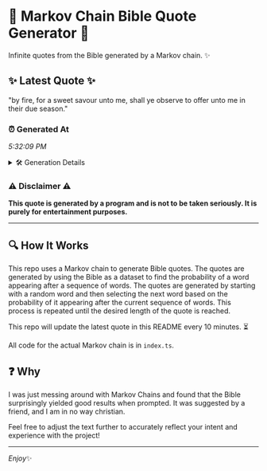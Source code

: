 # 📖 Markov Chain Bible Quote Generator 📖

Infinite quotes from the Bible generated by a Markov chain. ✨

## ✨ Latest Quote ✨
"by fire, for a sweet savour unto me, shall ye observe to offer unto me in their due season."

### ⏰ Generated At
*5:32:09 PM*

<details>
    <summary>🛠️ Generation Details</summary>
    <p>
        <strong>🌱 Seed:</strong> by<br>
        <strong>🔄 Iterations:</strong> 18<br>
        <strong>📜 Context History:</strong><br>[ by ]: fire,<br>[ by, fire, ]: for<br>[ by, fire,, for ]: a<br>[ by, fire,, for, a ]: sweet<br>[ by, fire,, for, a, sweet ]: savour<br>[ by, fire,, for, a, sweet, savour ]: unto<br>[ fire,, for, a, sweet, savour, unto ]: me,<br>[ for, a, sweet, savour, unto, me, ]: shall<br>[ a, sweet, savour, unto, me,, shall ]: ye<br>[ sweet, savour, unto, me,, shall, ye ]: observe<br>[ savour, unto, me,, shall, ye, observe ]: to<br>[ unto, me,, shall, ye, observe, to ]: offer<br>[ me,, shall, ye, observe, to, offer ]: unto<br>[ shall, ye, observe, to, offer, unto ]: me<br>[ ye, observe, to, offer, unto, me ]: in<br>[ observe, to, offer, unto, me, in ]: their<br>[ to, offer, unto, me, in, their ]: due<br>[ offer, unto, me, in, their, due ]: season.<br>
    </p>
</details>

### ⚠️ Disclaimer ⚠️
**This quote is generated by a program and is not to be taken seriously. It is purely for entertainment purposes.**

---

## 🔍 How It Works

This repo uses a Markov chain to generate Bible quotes. The quotes are generated by using the Bible as a dataset to find the probability of a word appearing after a sequence of words. The quotes are generated by starting with a random word and then selecting the next word based on the probability of it appearing after the current sequence of words. This process is repeated until the desired length of the quote is reached.

This repo will update the latest quote in this README every 10 minutes. ⏳

All code for the actual Markov chain is in `index.ts`.

## ❓ Why

I was just messing around with Markov Chains and found that the Bible surprisingly yielded good results when prompted. 
It was suggested by a friend, and I am in no way christian.

Feel free to adjust the text further to accurately reflect your intent and experience with the project!

---

*Enjoy*✨

